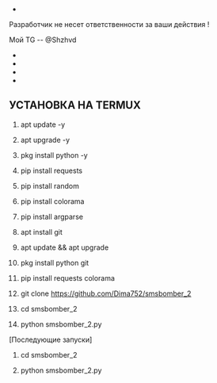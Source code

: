

-
 

Разработчик не несет ответственности за ваши действия !

Мой TG -- @Shzhvd



-
-
-
-






УСТАНОВКА НА TERMUX
-
1) apt update -y 

2) apt upgrade -y 

3) pkg install python -y

4) pip install requests 

5) pip install random 

6) pip install colorama 

7) pip install argparse

8) apt install git

9) apt update && apt upgrade

10) pkg install python git

 11)  pip install requests colorama

12)  git clone https://github.com/Dima752/smsbomber_2

11)  cd smsbomber_2

14)  python smsbomber_2.py

[Последующие запуски]

1) cd smsbomber_2

2) python smsbomber_2.py
